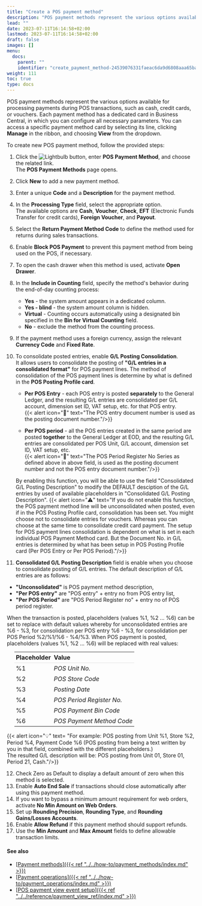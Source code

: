 ```yaml
---
title: "Create a POS payment method"
description: "POS payment methods represent the various options available for processing payments during POS transactions, such as cash, credit cards, or vouchers."
lead: ""
date: 2023-07-11T16:14:58+02:00
lastmod: 2023-07-11T16:14:58+02:00
draft: false
images: []
menu:
  docs:
    parent: ""
    identifier: "create_payment_method-24539076331faeac6da9d6808aaa65ba"
weight: 111
toc: true
type: docs
---
```


POS payment methods represent the various options available for processing payments during POS transactions, such as cash, credit cards, or vouchers. Each payment method has a dedicated card in Business Central, in which you can configure all necessary parameters. You can access a specific payment method card by selecting its line, clicking **Manage** in the ribbon, and choosing **View** from the dropdown.

To create new POS payment method, follow the provided steps:

1. Click the ![Lightbulb](Lightbulb_icon.PNG) button, enter **POS Payment Method**, and choose the related link.       
   The **POS Payment Methods** page opens.
2. Click **New** to add a new payment method.
3. Enter a unique **Code** and a **Description** for the payment method.
4. In the **Processing Type** field, select the appropriate option.      
   The available options are **Cash**, **Voucher**, **Check**, **EFT** (Electronic Funds Transfer for credit cards), **Foreign Voucher**, and **Payout**.
5. Select the **Return Payment Method Code** to define the method used for returns during sales transactions.    
6. Enable **Block POS Payment** to prevent this payment method from being used on the POS, if necessary.
7. To open the cash drawer when this method is used, activate **Open Drawer**.
8. In the **Include in Counting** field, specify the method's behavior during the end-of-day counting process: 
   - **Yes** - the system amount appears in a dedicated column.
   - **Yes - blind** - the system amount column is hidden.
   - **Virtual** - Counting occurs automatically using a designated bin specified in the **Bin for Virtual Counting** field.
   - **No** - exclude the method from the counting process.
9.  If the payment method uses a foreign currency, assign the relevant **Currency Code** and **Fixed Rate**.
10. To consolidate posted entries, enable **G/L Posting Consolidation**. <br>
    It allows users to consolidate the posting of **"G/L entries in a consolidated format"** for POS payment lines. The method of consolidation of the POS payment lines is determine by what is defined in the **POS Posting Profile card**.
     - **Per POS Entry** - each POS entry is posted **separately** to the General Ledger, and the resulting G/L entries are consolidated per G/L account, dimension set ID, VAT setup, etc. for that POS entry. <br>
     {{< alert icon="📝" text="The POS entry document number is used as the posting document number."/>}}
     
     - **Per POS period** - all the POS entries created in the same period are posted **together** to the General Ledger at EOD, and the resulting G/L entries are consolidated per POS Unit, G/L account, dimension set ID, VAT setup, etc. <br>
     {{< alert icon="📝" text="The POS Period Register No Series as defined above in above field, is used as the posting document number and not the POS entry document number."/>}}

     By enabling this function, you will be able to use the field "Consolidated G/L Posting Description" to modify the DEFAULT desciption of the G/L entries by used of available placeholders in "Consolidated G/L Posting Description".
{{< alert icon="⚠️" text="If you do not enable this function, the POS payment method line will be unconsolidated when posted, even if in the POS Posting Profile card, consolidation has been set. You might choose not to consolidate entries for vouchers. Whereas you can choose at the same time to consolidate credit card payment. The setup for POS payment lines consolidation is dependent on what is set in each individual POS Payment Method card. But the Document No. in G/L entries is determined by what has been setup in POS Posting Profile card (Per POS Entry or Per POS Period)."/>}}
11. **Consolidated G/L Posting Description** field is enable when you choose to consolidate posting of G/L entries. The default description of G/L entries are as follows:
 - **"Unconsolidated"** is POS payment method description,
 - **"Per POS entry"** are "POS entry" + entry no from POS entry list,
 - **"Per POS Period"** are "POS Period Register no" + entry no of POS period register.

 When the transaction is posted, placeholders (values %1, %2 ... %6) can be set to replace with default values whereby for unconsolidated entries are %6 - %3, for consolidation per POS entry %6 - %3, for consolidation per POS Period %2/%1/%6 - %4/%3. When POS payment is posted, placeholders (values %1, %2 ... %6) will be replaced with real values:
    <div style="max-width: 350px; margin: 0 0 0 20px; padding: 0; font-size: 90%;">
     <table style="width:100%; border-collapse: collapse; margin-top:0;">
      <thead>
       <tr>
        <th style="text-align:left; padding:4px; border-bottom:1px solid #ddd;">Placeholder</th>
        <th style="text-align:left; padding:4px; border-bottom:1px solid #ddd;">Value</th>
       </tr>
      </thead>
     <tbody>
       <tr>
        <td style="padding:4px;">%1</td>
        <td style="padding:4px;"><em>POS Unit No.</em></td>
       </tr>
       <tr>
        <td style="padding:4px;">%2</td>
        <td style="padding:4px;"><em>POS Store Code</em></td>
       </tr>
       <tr>
        <td style="padding:4px;">%3</td>
        <td style="padding:4px;"><em>Posting Date</em></td>
       </tr>
       <tr>
        <td style="padding:4px;">%4</td>
        <td style="padding:4px;"><em>POS Period Register No.</em></td>
       </tr>
       <tr>
        <td style="padding:4px;">%5</td>
        <td style="padding:4px;"><em>POS Payment Bin Code</em></td>
       </tr>
       <tr>
        <td style="padding:4px;">%6</td>
        <td style="padding:4px;"><em>POS Payment Method Code</em></td>
       </tr>
     </tbody>
     </table>
    </div>
{{< alert icon="💡" text= "For example: POS posting from Unit %1, Store %2, Period %4, Payment Code %6 (POS posting from being a text written by you in that field, combined with the different placeholders.) <br> The resulted G/L description will be: POS posting from Unit 01, Store 01, Period 21, Cash."/>}}

12. Check Zero as Default to display a default amount of zero when this method is selected.
13. Enable **Auto End Sale** if transactions should close automatically after using this payment method.
14. If you want to bypass a minimum amount requirement for web orders, activate **No Min Amount on Web Orders**.
15. Set up **Rounding Precision**, **Rounding Type**, and **Rounding Gains/Losses Accounts**.
16. Enable **Allow Refund** if this payment method should support refunds.
17. Use the **Min Amount** and **Max Amount** fields to define allowable transaction limits.


#### See also

- [<ins>Payment methods<ins>]({{< ref "../../how-to/payment_methods/index.md" >}})
- [<ins>Payment operations<ins>]({{< ref "../../how-to/payment_operations/index.md" >}})
- [<ins>POS payment view event setup<ins>]({{< ref "../../reference/payment_view_ref/index.md" >}})